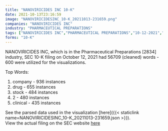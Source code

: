 ```yaml
---
title: "NANOVIRICIDES INC 10-K"
date: 2021-10-13T23:16:59
image: "NANOVIRICIDESINC_10-K_20211013-231659.png"
companies: "NANOVIRICIDES INC"
industry: "PHARMACEUTICAL PREPARATIONS"
tags: ["NANOVIRICIDES INC","PHARMACEUTICAL PREPARATIONS","10-12-2021","10-K"]
forms: "10-K"
---
```

NANOVIRICIDES INC, which is in the Pharmaceutical Preparations [2834] industry, SEC 10-K filing on October 12, 2021 had 56709 (cleaned) words - 600 were utilized for the visualizations.

Top Words:
1. company - 936 instances
2. drug - 655 instances
3. stock - 484 instances
4. 2 - 480 instances
5. clinical - 435 instances


See the parsed data used in the visualization [here]({{< staticlink name=NANOVIRICIDESINC_10-K_20211013-231659.json >}}).  
View the actual filing on the SEC website [here](https://www.sec.gov/Archives/edgar/data/1379006/0001104659-21-125343.txt)